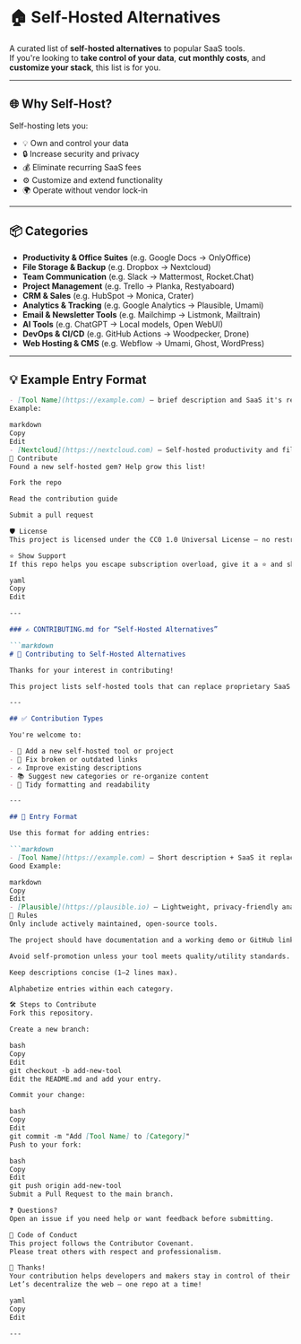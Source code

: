 # 🏠 Self-Hosted Alternatives

A curated list of **self-hosted alternatives** to popular SaaS tools.  
If you're looking to **take control of your data**, **cut monthly costs**, and **customize your stack**, this list is for you.

---

## 🌐 Why Self-Host?

Self-hosting lets you:

- 💡 Own and control your data
- 🔒 Increase security and privacy
- 💰 Eliminate recurring SaaS fees
- ⚙️ Customize and extend functionality
- 🌍 Operate without vendor lock-in

---

## 📦 Categories

- **Productivity & Office Suites** (e.g. Google Docs → OnlyOffice)
- **File Storage & Backup** (e.g. Dropbox → Nextcloud)
- **Team Communication** (e.g. Slack → Mattermost, Rocket.Chat)
- **Project Management** (e.g. Trello → Planka, Restyaboard)
- **CRM & Sales** (e.g. HubSpot → Monica, Crater)
- **Analytics & Tracking** (e.g. Google Analytics → Plausible, Umami)
- **Email & Newsletter Tools** (e.g. Mailchimp → Listmonk, Mailtrain)
- **AI Tools** (e.g. ChatGPT → Local models, Open WebUI)
- **DevOps & CI/CD** (e.g. GitHub Actions → Woodpecker, Drone)
- **Web Hosting & CMS** (e.g. Webflow → Umami, Ghost, WordPress)

---

## 💡 Example Entry Format

```markdown
- [Tool Name](https://example.com) – brief description and SaaS it's replacing.
Example:

markdown
Copy
Edit
- [Nextcloud](https://nextcloud.com) – Self-hosted productivity and file-sharing platform (alternative to Google Drive, Dropbox).
🤝 Contribute
Found a new self-hosted gem? Help grow this list!

Fork the repo

Read the contribution guide

Submit a pull request

🛡 License
This project is licensed under the CC0 1.0 Universal License — no restrictions, use it freely.

⭐️ Show Support
If this repo helps you escape subscription overload, give it a ⭐ and share with others!

yaml
Copy
Edit

---

### ✍️ CONTRIBUTING.md for “Self-Hosted Alternatives”

```markdown
# 🤝 Contributing to Self-Hosted Alternatives

Thanks for your interest in contributing!

This project lists self-hosted tools that can replace proprietary SaaS products. Your suggestions help others regain control over their software and data.

---

## ✅ Contribution Types

You're welcome to:

- 🧩 Add a new self-hosted tool or project
- 🔗 Fix broken or outdated links
- ✍️ Improve existing descriptions
- 📚 Suggest new categories or re-organize content
- 🧼 Tidy formatting and readability

---

## 📝 Entry Format

Use this format for adding entries:

```markdown
- [Tool Name](https://example.com) – Short description + SaaS it replaces.
Good Example:

markdown
Copy
Edit
- [Plausible](https://plausible.io) – Lightweight, privacy-friendly analytics (alternative to Google Analytics).
🛑 Rules
Only include actively maintained, open-source tools.

The project should have documentation and a working demo or GitHub link.

Avoid self-promotion unless your tool meets quality/utility standards.

Keep descriptions concise (1–2 lines max).

Alphabetize entries within each category.

🛠️ Steps to Contribute
Fork this repository.

Create a new branch:

bash
Copy
Edit
git checkout -b add-new-tool
Edit the README.md and add your entry.

Commit your change:

bash
Copy
Edit
git commit -m "Add [Tool Name] to [Category]"
Push to your fork:

bash
Copy
Edit
git push origin add-new-tool
Submit a Pull Request to the main branch.

❓ Questions?
Open an issue if you need help or want feedback before submitting.

💬 Code of Conduct
This project follows the Contributor Covenant.
Please treat others with respect and professionalism.

🧡 Thanks!
Your contribution helps developers and makers stay in control of their stack, finances, and freedom.
Let’s decentralize the web — one repo at a time!

yaml
Copy
Edit

---
